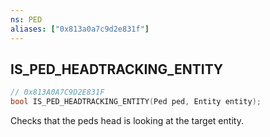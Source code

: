 ```yaml
---
ns: PED
aliases: ["0x813a0a7c9d2e831f"]
---
```

## IS_PED_HEADTRACKING_ENTITY

```c
// 0x813A0A7C9D2E831F
bool IS_PED_HEADTRACKING_ENTITY(Ped ped, Entity entity);
```

Checks that the peds head is looking at the target entity.


